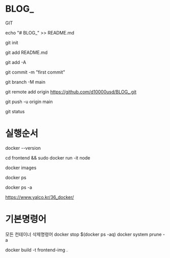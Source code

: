 # BLOG_



GIT

echo "# BLOG_" >> README.md

git init

git add README.md

git add -A

git commit -m "first commit"

git branch -M main

git remote add origin https://github.com/d10000usd/BLOG_.git

git push -u origin main

git status

# 실행순서

docker --version 

cd frontend && sudo docker run -it node

docker images

docker ps

docker ps -a

https://www.yalco.kr/36_docker/

# 기본명령어

모든 컨테이너 삭제명령어
docker stop $(docker ps -aq)
docker system prune -a



docker build -t frontend-img .
